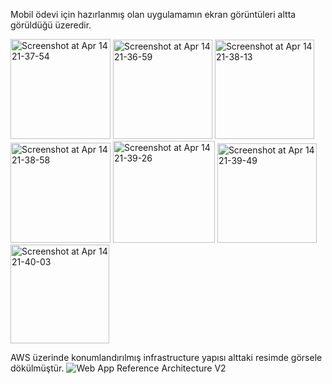 Mobil ödevi için hazırlanmış olan uygulamamın ekran görüntüleri altta görüldüğü üzeredir.
<p float="left">
<img width="160" alt="Screenshot at Apr 14 21-37-54" src="https://user-images.githubusercontent.com/67430871/232130188-edbb8840-d7a2-4873-ab17-eb7b05afbc90.png">
<img width="159" alt="Screenshot at Apr 14 21-36-59" src="https://user-images.githubusercontent.com/67430871/232129835-c485a3fd-d928-4d25-a438-53f22a248b1c.png">
  <img width="159" alt="Screenshot at Apr 14 21-38-13" src="https://user-images.githubusercontent.com/67430871/232130219-e7abe435-ebad-4c38-b3a4-76e96aff38fc.png">
<img width="160" alt="Screenshot at Apr 14 21-38-58" src="https://user-images.githubusercontent.com/67430871/232130262-093778e5-c5e6-4633-b9d1-6508fbaaaf26.png">
<img width="163" alt="Screenshot at Apr 14 21-39-26" src="https://user-images.githubusercontent.com/67430871/232130275-1f994227-aed1-4f8c-8e71-8abbc66ca4b1.png">
<img width="159" alt="Screenshot at Apr 14 21-39-49" src="https://user-images.githubusercontent.com/67430871/232130296-894bca62-6249-451a-9a51-a8a32057e302.png">
<img width="158" alt="Screenshot at Apr 14 21-40-03" src="https://user-images.githubusercontent.com/67430871/232130309-72702f2b-6823-4eb4-a48b-61f684b45c73.png">
</p>

AWS üzerinde konumlandırılmış infrastructure yapısı alttaki resimde görsele dökülmüştür.
![Web App Reference Architecture V2](https://github.com/kadirkurhan/3311456_183311070/assets/67430871/177926c5-83ca-4a92-924f-14bc9dadfec6)

